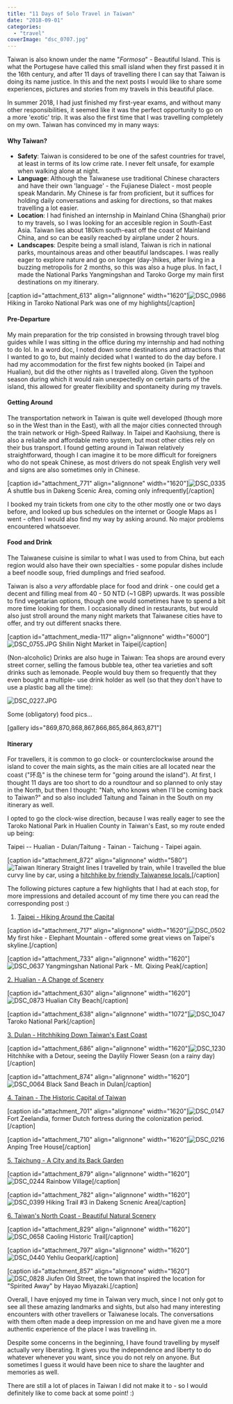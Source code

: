 ```yaml
---
title: "11 Days of Solo Travel in Taiwan"
date: "2018-09-01"
categories: 
  - "travel"
coverImage: "dsc_0707.jpg"
---
```


Taiwan is also known under the name "_Formosa_" - Beautiful Island. This is what the Portugese have called this small island when they first passed it in the 16th century, and after 11 days of travelling there I can say that Taiwan is doing its name justice. In this and the next posts I would like to share some experiences, pictures and stories from my travels in this beautiful place.

In summer 2018, I had just finished my first-year exams, and without many other responsibilities, it seemed like it was the perfect opportunity to go on a more 'exotic' trip. It was also the first time that I was travelling completely on my own. Taiwan has convinced my in many ways:

#### Why Taiwan?

- **Safety**: Taiwan is considered to be one of the safest countries for travel, at least in terms of its low crime rate. I never felt unsafe, for example when walking alone at night.
- **Language**: Although the Taiwanese use traditional Chinese characters and have their own 'language' - the Fujianese Dialect - most people speak Mandarin. My Chinese is far from proficient, but it suffices for holding daily conversations and asking for directions, so that makes travelling a lot easier.
- **Location**: I had finished an internship in Mainland China (Shanghai) prior to my travels, so I was looking for an accesible region in South-East Asia. Taiwan lies about 180km south-east off the coast of Mainland China, and so can be easily reached by airplane under 2 hours.
- **Landscapes**: Despite being a small island, Taiwan is rich in national parks, mountainous areas and other beautiful landscapes. I was really eager to explore nature and go on longer (day-)hikes, after living in a buzzing metropolis for 2 months, so this was also a huge plus. In fact, I made the National Parks Yangmingshan and Taroko Gorge my main first destinations on my itinerary.

\[caption id="attachment\_613" align="alignnone" width="1620"\]![DSC_0986](images/dsc_0986.jpg) Hiking in Taroko National Park was one of my highlights\[/caption\]

#### Pre-Departure

My main preparation for the trip consisted in browsing through travel blog guides while I was sitting in the office during my internship and had nothing to do lol. In a word doc, I noted down some destinations and attractions that I wanted to go to, but mainly decided what I wanted to do the day before. I had my accommodation for the first few nights booked (in Taipei and Hualian), but did the other nights as I travelled along. Given the typhoon season during which it would rain unexpectedly on certain parts of the island, this allowed for greater flexibility and spontaneity during my travels.

#### Getting Around

The transportation network in Taiwan is quite well developed (though more so in the West than in the East), with all the major cities connected through the train network or High-Speed Railway. In Taipei and Kaohsiung, there is also a reliable and affordable metro system, but most other cities rely on their bus transport. I found getting around in Taiwan relatively straightforward, though I can imagine it to be more difficult for foreigners who do not speak Chinese, as most drivers do not speak English very well and signs are also sometimes only in Chinese.

\[caption id="attachment\_771" align="alignnone" width="1620"\]![DSC_0335](images/dsc_0335.jpg) A shuttle bus in Dakeng Scenic Area, coming only infrequently\[/caption\]

I booked my train tickets from one city to the other mostly one or two days before, and looked up bus schedules on the internet or Google Maps as I went - often I would also find my way by asking around. No major problems encountered whatsoever.

#### Food and Drink

The Taiwanese cuisine is similar to what I was used to from China, but each region would also have their own specialties - some popular dishes include a beef noodle soup, fried dumplings and fried seafood.

Taiwan is also a _very_ affordable place for food and drink - one could get a decent and filling meal from 40 - 50 NTD (~1 GBP) upwards. It was possible to find vegetarian options, though one would sometimes have to spend a bit more time looking for them. I occasionally dined in restaurants, but would also just stroll around the many night markets that Taiwanese cities have to offer, and try out different snacks there.

\[caption id="attachment\_media-117" align="alignnone" width="6000"\]![DSC_0755.JPG](images/dsc_0755.jpg) Shilin Night Market in Taipei\[/caption\]

(Non-alcoholic) Drinks are also huge in Taiwan: Tea shops are around every street corner, selling the famous bubble tea, other tea varieties and soft drinks such as lemonade. People would buy them so frequently that they even bought a multiple- use drink holder as well (so that they don't have to use a plastic bag all the time):

![DSC_0227.JPG](images/dsc_0227.jpg)

Some (obligatory) food pics...

\[gallery ids="869,870,868,867,866,865,864,863,871"\]

#### Itinerary

For travellers, it is common to go clock- or counterclockwise around the island to cover the main sights, as the main cities are all located near the coast ("环岛" is the chinese term for "going around the island"). At first, I thought 11 days are too short to do a roundtour and so planned to only stay in the North, but then I thought: "Nah, who knows when I'll be coming back to Taiwan?" and so also included Taitung and Tainan in the South on my itinerary as well.

I opted to go the clock-wise direction, because I was really eager to see the Taroko National Park in Hualien County in Taiwan's East, so my route ended up being:

Taipei -- Hualian - Dulan/Taitung - Tainan - Taichung - Taipei again.

\[caption id="attachment\_872" align="alignnone" width="580"\]![Taiwan Itinerary](images/taiwan-itinerary.png) Straight lines I travelled by train, while I travelled the blue curvy line by car, using a [hitchhike by friendly Taiwanese locals.](https://celineliblog.wordpress.com/2018/09/01/dulan-%e9%83%bd%e8%98%ad-hitchhiking-down-taiwans-east-coast/)\[/caption\]

The following pictures capture a few highlights that I had at each stop, for more impressions and detailed account of my time there you can read the corresponding post :)

1. [Taipei - Hiking Around the Capital](https://celineliblog.wordpress.com/2018/09/01/taipei-%e5%8f%b0%e5%8c%97-hiking-around-the-capital/)

\[caption id="attachment\_717" align="alignnone" width="1620"\]![DSC_0502](images/dsc_0502.jpg) My first hike - Elephant Mountain - offered some great views on Taipei's skyline.\[/caption\]

\[caption id="attachment\_733" align="alignnone" width="1620"\]![DSC_0637](images/dsc_0637.jpg) Yangmingshan National Park - Mt. Qixing Peak\[/caption\]

[2\. Hualian - A Change of Scenery](https://celineliblog.wordpress.com/2018/09/01/hualian-花莲-a-change-of-scenery-on-taiwans-east-coast)

\[caption id="attachment\_630" align="alignnone" width="1620"\]![DSC_0873](images/dsc_0873.jpg) Hualian City Beach\[/caption\]

\[caption id="attachment\_638" align="alignnone" width="1072"\]![DSC_1047](images/dsc_1047.jpg) Taroko National Park\[/caption\]

[3\. Dulan - Hitchhiking Down Taiwan's East Coast](https://celineliblog.wordpress.com/2018/09/01/dulan-都蘭-hitchhiking-down-taiwans-east-coast)

\[caption id="attachment\_686" align="alignnone" width="1620"\]![DSC_1230](images/dsc_1230.jpg) Hitchhike with a Detour, seeing the Daylily Flower Seasn (on a rainy day)\[/caption\]

\[caption id="attachment\_874" align="alignnone" width="1620"\]![DSC_0064](images/dsc_0064.jpg) Black Sand Beach in Dulan\[/caption\]

[4\. Tainan - The Historic Capital of Taiwan](https://celineliblog.wordpress.com/2018/09/01/tainan-台南-the-historic-capital-of-taiwan)

\[caption id="attachment\_701" align="alignnone" width="1620"\]![DSC_0147](images/dsc_0147.jpg) Fort Zeelandia, former Dutch fortress during the colonization period.\[/caption\]

\[caption id="attachment\_710" align="alignnone" width="1620"\]![DSC_0216](images/dsc_0216.jpg) Anping Tree House\[/caption\]

[5\. Taichung - A City and its Back Garden](https://celineliblog.wordpress.com/2018/09/01/taichung-台中-a-city-and-its-back-garden)

\[caption id="attachment\_879" align="alignnone" width="1620"\]![DSC_0244](images/dsc_0244.jpg) Rainbow Village\[/caption\]

\[caption id="attachment\_782" align="alignnone" width="1620"\]![DSC_0399](images/dsc_0399.jpg) Hiking Trail #3 in Dakeng Scnenic Area\[/caption\]

[6\. Taiwan's North Coast - Beautiful Natural Scenery](https://celineliblog.wordpress.com/2018/09/01/taiwans-north-coast-beautiful-natural-scenery)

\[caption id="attachment\_829" align="alignnone" width="1620"\]![DSC_0658](images/dsc_0658.jpg) Caoling Historic Trail\[/caption\]

\[caption id="attachment\_797" align="alignnone" width="1620"\]![DSC_0440](images/dsc_0440.jpg) Yehliu Geopark\[/caption\]

\[caption id="attachment\_857" align="alignnone" width="1620"\]![DSC_0828](images/dsc_0828.jpg) Jiufen Old Street, the town that inspired the location for "Spirited Away" by Hayao Miyazaki.\[/caption\]

Overall, I have enjoyed my time in Taiwan very much, since I not only got to see all these amazing landmarks and sights, but also had many interesting encounters with other travellers or Taiwanese locals. The conversations with them often made a deep impression on me and have given me a more authentic experience of the place I was travelling in.

Despite some concerns in the beginning, I have found travelling by myself actually very liberating. It gives you the independence and liberty to do whatever whenever you want, since you do not rely on anyone. But sometimes I guess it would have been nice to share the laughter and memories as well.

There are still a lot of places in Taiwan I did not make it to - so I would definitely like to come back at some point! :)
